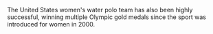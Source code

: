 The United States women's water polo team has also been highly successful, winning multiple Olympic gold medals since the sport was introduced for women in 2000.
